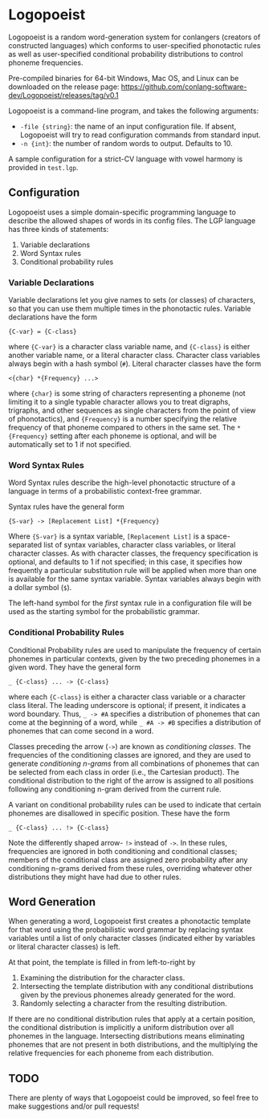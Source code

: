 Logopoeist
==========

Logopoeist is a random word-generation system for conlangers (creators of constructed languages) which conforms to user-specified phonotactic rules as well as user-specified conditional probability distributions to control phoneme frequencies.

Pre-compiled binaries for 64-bit Windows, Mac OS, and Linux can be downloaded on the release page: https://github.com/conlang-software-dev/Logopoeist/releases/tag/v0.1

Logopoeist is a command-line program, and takes the following arguments:

* `-file {string}`: the name of an input configuration file. If absent, Logopoeist will try to read configuration commands from standard input.
* `-n {int}`: the number of random words to output. Defaults to 10.

A sample configuration for a strict-CV language with vowel harmony is provided in `test.lgp`.

Configuration
-------------

Logopoeist uses a simple domain-specific programming language to describe the allowed shapes of words in its config files. The LGP language has three kinds of statements:

1. Variable declarations
2. Word Syntax rules 
3. Conditional probability rules

### Variable Declarations

Variable declarations let you give names to sets (or classes) of characters, so that you can use them multiple times in the phonotactic rules. Variable declarations have the form

    {C-var} = {C-class}

where `{C-var}` is a character class variable name, and `{C-class}` is either another variable name, or a literal character class. Character class variables always begin with a hash symbol (`#`). Literal character classes have the form

    <{char} *{Frequency} ...>

where `{char}` is some string of characters representing a phoneme (not limiting it to a single typable character allows you to treat digraphs, trigraphs, and other sequences as single characters from the point of view of phonotactics), and `{Frequency}` is a number specifying the relative frequency of that phoneme compared to others in the same set. The `*{Frequency}` setting after each phoneme is optional, and will be automatically set to 1 if not specified.

### Word Syntax Rules

Word Syntax rules describe the high-level phonotactic structure of a language in terms of a probabilistic context-free grammar.

Syntax rules have the general form

    {S-var} -> [Replacement List] *{Frequency}

Where `{S-var}` is a syntax variable, `[Replacement List]` is a space-separated list of syntax variables, character class variables, or literal character classes. As with character classes, the frequency specification is optional, and defaults to 1 if not specified; in this case, it specifies how frequently a particular substitution rule will be applied when more than one is available for the same syntax variable. Syntax variables always begin with a dollar symbol (`$`).

The left-hand symbol for the _first_ syntax rule in a configuration file will be used as the starting symbol for the probabilistic grammar.

### Conditional Probability Rules

Conditional Probability rules are used to manipulate the frequency of certain phonemes in particular contexts, given by the two preceding phonemes in a given word. They have the general form

	_ {C-class} ... -> {C-class}

where each `{C-class}` is either a character class variable or a character class literal. The leading underscore is optional; if present, it indicates a word boundary. Thus, `_ -> #A` specifies a distribution of phonemes that can come at the beginning of a word, while `_ #A -> #B` specifies a distribution of phonemes that can come second in a word.

Classes preceding the arrow (`->`) are known as _conditioning classes_. The frequencies of the conditioning classes are ignored, and they are used to generate _conditioning n-grams_ from all combinations of phonemes that can be selected from each class in order (i.e., the Cartesian product). The conditional distribution to the right of the arrow is assigned to all positions following any conditioning n-gram derived from the current rule.

A variant on conditional probability rules can be used to indicate that certain phonemes are disallowed in specific position. These have the form

	_ {C-class} ... !> {C-class}

Note the differently shaped arrow- `!>` instead of `->`. In these rules, frequencies are ignored in both conditioning and conditional classes; members of the conditional class are assigned zero probability after any conditioning n-grams derived from these rules, overriding whatever other distributions they might have had due to other rules.

Word Generation
---------------

When generating a word, Logopoeist first creates a phonotactic template for that word using the probabilistic word grammar by replacing syntax variables until a list of only character classes (indicated either by variables or literal character classes) is left.

At that point, the template is filled in from left-to-right by

1. Examining the distribution for the character class.
2. Intersecting the template distribution with any conditional distributions given by the previous phonemes already generated for the word.
3. Randomly selecting a character from the resulting distribution.

If there are no conditional distribution rules that apply at a certain position, the conditional distribution is implicitly a uniform distribution over all phonemes in the language. Intersecting distributions means eliminating phonemes that are not present in both distributions, and the multiplying the relative frequencies for each phoneme from each distribution.

TODO
----

There are plenty of ways that Logopoeist could be improved, so feel free to make suggestions and/or pull requests!